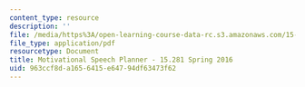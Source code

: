 ```yaml
---
content_type: resource
description: ''
file: /media/https%3A/open-learning-course-data-rc.s3.amazonaws.com/15-281-advanced-communication-for-leaders-spring-2016/963ccf8da1656415e64794df63473f62_MIT15_281S16_Planner.pdf
file_type: application/pdf
resourcetype: Document
title: Motivational Speech Planner - 15.281 Spring 2016
uid: 963ccf8d-a165-6415-e647-94df63473f62
---
```

